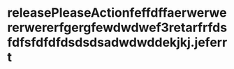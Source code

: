 # releasePleaseActionfeffdffaerwerwererwererfgergfewdwdwef3retarfrfdsfdfsfdfdfdsdsdsadwdwddekjkj.jeferrt

